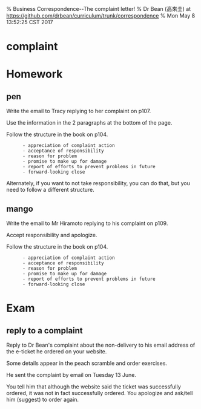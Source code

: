 % Business Correspondence--The complaint letter!
% Dr Bean (高來圭) at https://github.com/drbean/curriculum/trunk/correspondence
% Mon May  8 13:52:25 CST 2017

# complaint

# Homework

## pen

Write the email to Tracy replying to her complaint on p107.

Use the information in the 2 paragraphs at the bottom of the page.

Follow the structure in the book on p104.

          - appreciation of complaint action
          - acceptance of responsibility
          - reason for problem
          - promise to make up for damage
          - report of efforts to prevent problems in future
          - forward-looking close

Alternately, if you want to not take responsibility, you can do that, but you need to follow a different structure.

## mango

Write the email to Mr Hiramoto replying to his complaint on p109.

Accept responsibility and apologize.

Follow the structure in the book on p104.

          - appreciation of complaint action
          - acceptance of responsibility
          - reason for problem
          - promise to make up for damage
          - report of efforts to prevent problems in future
          - forward-looking close

# Exam

## reply to a complaint

Reply to Dr Bean's complaint about the non-delivery to his email address of the e-ticket he ordered on your website.

Some details appear in the peach scramble and order exercises.

He sent the complaint by email on Tuesday 13 June.

You tell him that although the website said the ticket was successfully ordered, it was not in fact successfully ordered.
You apologize and ask/tell him (suggest) to order again.
